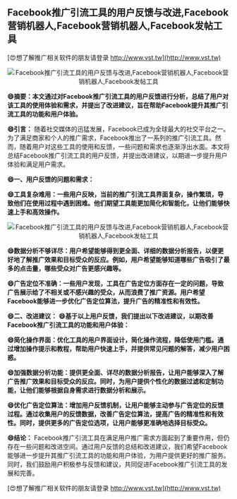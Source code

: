 ## **Facebook推广引流工具的用户反馈与改进,Facebook营销机器人,Facebook营销机器人,Facebook发帖工具**

[😍想了解推广相关软件的朋友请登录 http://www.vst.tw](http://www.vst.tw)

 <center><img src="https://vst.tw/MP4/tuiguang/png/2.png" alt="Facebook推广引流工具的用户反馈与改进,Facebook营销机器人,Facebook营销机器人,Facebook发帖工具"></center>

**😄摘要：本文通过对Facebook推广引流工具的用户反馈进行分析，总结了用户对该工具的使用体验和需求，并提出了改进建议，旨在帮助Facebook提升其推广引流工具的功能和用户体验。**

**😄引言：**
随着社交媒体的迅猛发展，Facebook已成为全球最大的社交平台之一。为了满足商家和个人的推广需求，Facebook推出了一系列的推广引流工具。然而，随着用户对这些工具的使用和反馈，一些问题和需求也逐渐浮出水面。本文将总结Facebook推广引流工具的用户反馈，并提出改进建议，以期进一步提升用户体验和满足用户需求。

**😄一、用户反馈的问题和需求：**

**😄工具复杂难用：一些用户反映，当前的推广引流工具界面复杂，操作繁琐，导致他们在使用过程中遇到困难。他们期望工具能更加简化和智能化，让他们能够快速上手和高效操作。**

 <center><img src="https://vst.tw/MP4/tuiguang/png/5.png" alt="Facebook推广引流工具的用户反馈与改进,Facebook营销机器人,Facebook营销机器人,Facebook发帖工具"></center>

**😄数据分析不够详尽：用户希望能够得到更全面、详细的数据分析报告，以便更好地了解推广效果和目标受众的反应。例如，用户希望能够知道哪些广告吸引了最多的点击量，哪些受众对广告更感兴趣等。**

**😄广告定位不准确：一些用户发现，工具在广告定位方面存在一定的问题，导致广告展示给了不相关或不感兴趣的受众，从而浪费了推广资源。用户希望Facebook能够进一步优化广告定位算法，提升广告的精准性和有效性。**

**😄二、改进建议：**
**😄基于以上用户反馈，我们提出以下改进建议，以期改善Facebook推广引流工具的功能和用户体验：**

**😄简化操作界面：优化工具的用户界面设计，简化操作流程，降低使用门槛。通过增加操作提示和教程，帮助用户快速上手，并提供常见问题的解答，减少用户困惑。**

**😄加强数据分析功能：提供更全面、详尽的数据分析报告，让用户能够深入了解广告推广效果和目标受众的反应。同时，为用户提供个性化的数据过滤和定制功能，让他们能够根据自身需求进行数据分析和展示。**

**😄优化广告定位算法：增加用户反馈机制，让用户能够主动参与广告定位的反馈过程。通过收集用户的反馈数据，改善广告定位算法，提高广告的精准性和有效性。同时，提供更多的广告定位选项，让用户能够更准确地选择目标受众。**

**😄结论：**
Facebook推广引流工具在满足用户推广需求方面起到了重要作用，但仍存在一些问题和改进空间。通过用户反馈的总结和改进建议，我们希望Facebook能够进一步提升其推广引流工具的功能和用户体验，为用户提供更好的推广服务。同时，我们鼓励用户积极参与反馈和建议，共同促进Facebook推广引流工具的发展和完善。

[😍想了解推广相关软件的朋友请登录 http://www.vst.tw](http://www.vst.tw)



